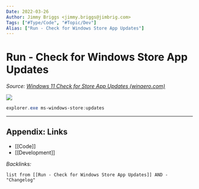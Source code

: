 ```yaml
---
Date: 2022-03-26
Author: Jimmy Briggs <jimmy.briggs@jimbrig.com>
Tags: ["#Type/Code", "#Topic/Dev"]
Alias: ["Run - Check for Windows Store App Updates"]
---
```


# Run - Check for Windows Store App Updates

*Source: [Windows 11 Check for Store App Updates (winaero.com)](https://winaero.com/windows-11-check-for-store-app-updates/#Check_for_Store_updates_with_a_command)*

![](https://i.imgur.com/NTuYWlY.png)


```powershell
explorer.exe ms-windows-store:updates
```



***

## Appendix: Links

- [[Code]]
- [[Development]]

*Backlinks:*

```dataview
list from [[Run - Check for Windows Store App Updates]] AND -"Changelog"
```